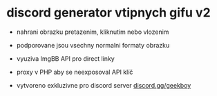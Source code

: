 # discord generator vtipnych gifu v2

- nahrani obrazku pretazenim, kliknutim nebo vlozenim
- podporovane jsou vsechny normalni formaty obrazku

- vyuziva ImgBB API pro direct linky
- proxy v PHP aby se neexposoval API klíč

- vytvoreno exkluzivne pro discord server [discord.gg/geekboy](https://discord.gg/geekboy)
